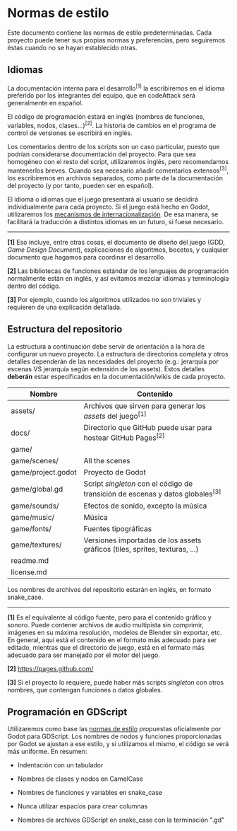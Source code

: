 # Normas de estilo

Este documento contiene las normas de estilo predeterminadas. Cada proyecto puede tener sus propias normas y preferencias, pero seguiremos éstas cuando no se hayan establecido otras.

## Idiomas

La documentación interna para el desarrollo<sup>[1]</sup> la escribiremos en el idioma preferido por los integrantes del equipo, que en codeAttack será generalmente en español.

El código de programación estará en inglés (nombres de funciones, variables, nodos, clases...)<sup>[2]</sup>. La historia de cambios en el programa de control de versiones se escribirá en inglés.

Los comentarios dentro de los scripts son un caso particular, puesto que podrían considerarse documentación del proyecto. Para que sea homogéneo con el resto del script, utilizaremos inglés, pero recomendamos mantenerlos breves. Cuando sea necesario añadir comentarios extensos<sup>[3]</sup>, los escribiremos en archivos separados, como parte de la documentación del proyecto (y por tanto, pueden ser en español).

El idioma o idiomas que el juego presentará al usuario se decidirá individualmente para cada proyecto. Si el juego está hecho en Godot, utilizaremos los [mecanismos de internacionalización](https://docs.godotengine.org/en/latest/tutorials/i18n/internationalizing_games.html). De esa manera, se facilitará la traducción a distintos idiomas en un futuro, si fuese necesario.

----

**[1]** Eso incluye, entre otras cosas, el documento de diseño del juego (GDD, _Game Design Document_), explicaciones de algoritmos, bocetos, y cualquier documento que hagamos para coordinar el desarrollo.

**[2]** Las bibliotecas de funciones estándar de los lenguajes de programación normalmente están en inglés, y así evitamos mezclar idiomas y terminología dentro del código.

**[3]** Por ejemplo, cuando los algoritmos utilizados no son triviales y requieren de una explicación detallada.

## Estructura del repositorio
La estructura a continuación debe servir de orientación a la hora de configurar un nuevo proyecto. La estructura de directorios completa y otros detalles dependerán de las necesidades del proyecto (e.g.: jerarquía por escenas VS jerarquía según extensión de los assets). Estos detalles **deberán** estar especificados en la documentación/wikis de cada proyecto.

Nombre               | Contenido
-------------------- | ---------
assets/              | Archivos que sirven para generar los _assets_ del juego<sup>[1]</sup>
docs/                | Directorio que GitHub puede usar para hostear GitHub Pages<sup>[2]</sup>
game/                |
game/scenes/         | All the scenes
game/project.godot   | Proyecto de Godot
game/global.gd       | Script _singleton_ con el código de transición de escenas y datos globales<sup>[3]</sup>
game/sounds/         | Efectos de sonido, excepto la música
game/music/          | Música
game/fonts/          | Fuentes tipográficas
game/textures/       | Versiones importadas de los assets gráficos (tiles, sprites, texturas, ...)
readme.md            |
license.md           |

Los nombres de archivos del repositorio estarán en inglés, en formato snake_case.

----

**[1]** Es el equivalente al código fuente, pero para el contenido gráfico y sonoro. Puede contener archivos de audio multipista sin comprimir, imágenes en su máxima resolución, modelos de Blender sin exportar, etc. En general, aquí está el contenido en el formato más adecuado para ser editado, mientras que el directorio de juego, está en el formato más adecuado para ser manejado por el motor del juego.

**[2]** https://pages.github.com/

**[3]** Si el proyecto lo requiere, puede haber más scripts _singleton_ con otros nombres, que contengan funciones o datos globales.

## Programación en GDScript

Utilizaremos como base las [normas de estilo](https://docs.godotengine.org/en/latest/getting_started/scripting/gdscript/gdscript_styleguide.html) propuestas oficialmente por Godot para GDScript. Los nombres de nodos y funciones proporcionadas por Godot se ajustan a ese estilo, y si utilizamos el mismo, el código se verá más uniforme. En resumen:

* Indentación con un tabulador

* Nombres de clases y nodos en CamelCase

* Nombres de funciones y variables en snake_case

* Nunca utilizar espacios para crear columnas

* Nombres de archivos GDScript en snake_case con la terminación ".gd"
